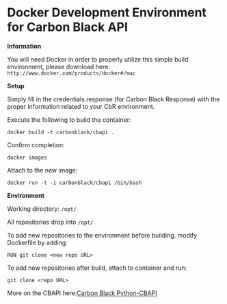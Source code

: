 # Docker Development Environment for Carbon Black API

**Information**

You will need Docker in order to properly utilize this simple build environment, please download here: `http://www.docker.com/products/docker#/mac`

**Setup**

Simply fill in the credentials.response (for Carbon Black Response) with the proper information related to your CbR environment. 

Execute the following to build the container:

`docker build -t carbonblack/cbapi .`

Confirm completion:

`docker images`

Attach to the new image:

`docker run -t -i carbonblack/cbapi /bin/bash`

**Environment**

Working directory: `/opt/`

All repositories drop into `/opt/`

To add new repositories to the environment before building, modify Dockerfile by adding:

`RUN git clone <new repo URL>`

To add new repositories after build, attach to container and run:

`git clone <repo URL>`

More on the CBAPI here:[Carbon Black Python-CBAPI](https://github.com/carbonblack/cbapi-python)
